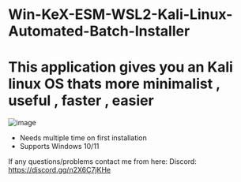 # Win-KeX-ESM-WSL2-Kali-Linux-Automated-Batch-Installer

# This application gives you an Kali linux OS thats more minimalist , useful , faster , easier

![image](https://user-images.githubusercontent.com/104208624/191356499-11872a64-5dcd-4cab-88d4-20129a43f8bc.png)

* Needs multiple time on first installation
* Supports Windows 10/11

If any questions/problems contact me from here:
Discord: https://discord.gg/n2X6C7jKHe

